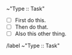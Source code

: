 ~"Type :: Task"

<!--- What needs to happen and why?  How does it relate to the rest of the  -->
<!--- project?  What specifically must we demonstrate to call this work     -->
<!--- complete?                                                             -->
* [ ] First do this.
* [ ] Then do that.
* [ ] Also this other thing.

<!--- If you need this completed by a certain date, please assign a Due     -->
<!--- Date below.                                                           -->

/label ~"Type :: Task"
